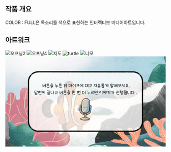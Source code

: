 <!-- Using HTML to center the abstract -->
<div class="columns is-centered has-text-centered">
  <div class="column is-four-fifths">
    <h2>작품 개요</h2>
    <div class="content has-text-justified">
      COLOR : FULL은 목소리를 색으로 표현하는 인터랙티브 미디어아트입니다.
    </div>
  </div>
</div>



## 아트워크 
<div class="image-row">
  <img src="images/오프닝2.jpg" alt="오프닝2">
  <img src="images/오프닝4.jpg" alt="오프닝4">
  <img src="images/지도.png" alt="지도">
  <img src="images/turtle.gif" alt="turtle">
  <img src="images/니모.png" alt="니모">
  <img src="images/test.png" alt="test">
</div>



</code></pre>

